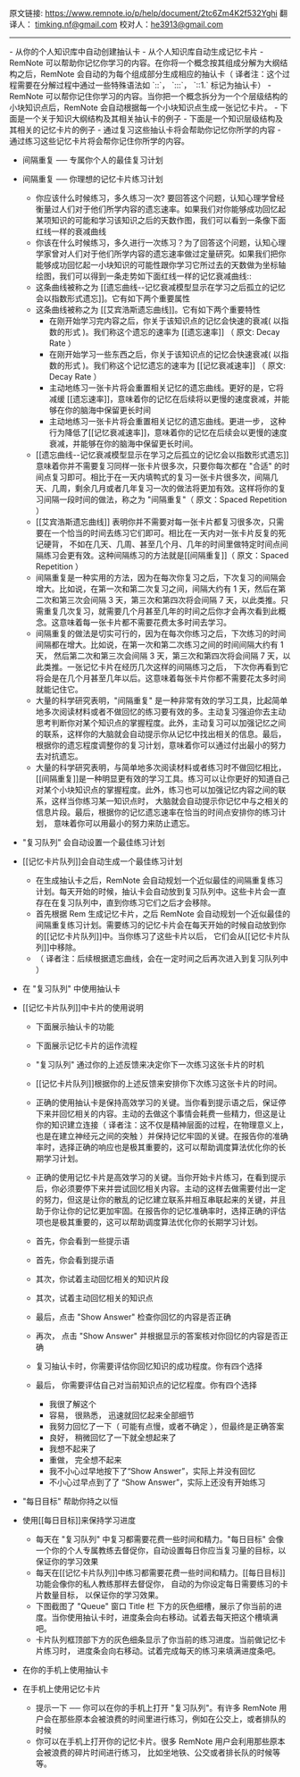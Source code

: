 原文链接: https://www.remnote.io/p/help/document/2tc6Zm4K2f532Yghi
翻译人： timking.nf@gmail.com
校对人：he3913@gmail.com

<hr/>
- 从你的个人知识库中自动创建抽认卡
- 从个人知识库自动生成记忆卡片
	- RemNote 可以帮助你记忆你学习的内容。在你将一个概念按其组成分解为大纲结构之后，RemNote 会自动的为每个组成部分生成相应的抽认卡（ 译者注：这个过程需要在分解过程中通过一些特殊语法如 `::`， `:::`， `::1.` 标记为抽认卡）
	- RemNote 可以帮你记住你学习的内容。当你把一个概念拆分为一个个层级结构的小块知识点后，RemNote 会自动根据每一个小块知识点生成一张记忆卡片。
	- 下面是一个关于知识大纲结构及其相关抽认卡的例子
	- 下面是一个知识层级结构及其相关的记忆卡片的例子
	- 通过复习这些抽认卡将会帮助你记忆你所学的内容
	- 通过练习这些记忆卡片将会帮你记住你所学的内容。

- 间隔重复 ── 专属你个人的最佳复习计划
- 间隔重复 ── 你理想的记忆卡片练习计划
	- 你应该什么时候练习，多久练习一次? 要回答这个问题，认知心理学曾经衡量过人们对于他们所学内容的遗忘速率。如果我们对你能够成功回忆起某项知识的可能和学习该知识之后的天数作图，我们可以看到一条像下面红线一样的衰减曲线
	- 你该在什么时候练习，多久进行一次练习？为了回答这个问题，认知心理学家曾对人们对于他们所学内容的遗忘速率做过定量研究。如果我们把你能够成功回忆起一小块知识的可能性跟你学习它所过去的天数做为坐标轴绘图，我们可以得到一条走势如下面红线一样的记忆衰减曲线::
	- 这条曲线被称之为 [[遗忘曲线--记忆衰减模型显示在学习之后孤立的记忆会以指数形式遗忘]]。它有如下两个重要属性
	- 这条曲线被称之为 [[艾宾浩斯遗忘曲线]]。它有如下两个重要特性
		- 在刚开始学习完内容之后，你关于该知识点的记忆会快速的衰减( 以指数的形式 )。我们称这个遗忘的速率为 [[遗忘速率]] （ 原文: Decay Rate ）
		- 在刚开始学习一些东西之后，你关于该知识点的记忆会快速衰减( 以指数的形式 )。我们称这个记忆遗忘的速率为 [[记忆衰减速率]] （ 原文: Decay Rate ）
		- 主动地练习一张卡片将会重置相关记忆的遗忘曲线。更好的是，它将减缓 [[遗忘速率]]，意味着你的记忆在后续将以更慢的速度衰减，并能够在你的脑海中保留更长时间
		- 主动地练习一张卡片将会重置相关记忆的遗忘曲线。更进一步， 这种行为降低了[[记忆衰减速率]]，意味着你的记忆在后续会以更慢的速度衰减，并能够在你的脑海中保留更长时间。
	- [[遗忘曲线--记忆衰减模型显示在学习之后孤立的记忆会以指数形式遗忘]] 意味着你并不需要复习同样一张卡片很多次，只要你每次都在 "合适" 的时间点复习即可。相比于在一天内填鸭式的复习一张卡片很多次，间隔几天、几周，剩余几月或者几年复习一次的做法将更加有效。这样将你的复习间隔一段时间的做法，称之为 "间隔重复"（ 原文：Spaced Repetition ）
	- [[艾宾浩斯遗忘曲线]] 表明你并不需要对每一张卡片都复习很多次，只需要在一个恰当的时间去练习它们即可。相比在一天内对一张卡片反复的死记硬背， 不如在几天、几周、甚至几个月、几年的时间里做特定时间点间隔练习会更有效。这种间隔练习的方法就是[[间隔重复]]（ 原文：Spaced Repetition ）
	- 间隔重复是一种实用的方法，因为在每次你复习之后，下次复习的间隔会增大。比如说，在第一次和第二次复习之间，间隔大约有 1 天，然后在第二次和第三次会间隔 3 天，第三次和第四次将会间隔 7 天，以此类推。只需重复几次复习，就需要几个月甚至几年的时间之后你才会再次看到此概念。这意味着每一张卡片都不需要花费太多时间去学习。
	- 间隔重复的做法是切实可行的，因为在每次你练习之后，下次练习的时间间隔都在增大。比如说，在第一次和第二次练习之间的时间间隔大约有 1 天， 然后第二次和第三次会间隔 3 天，第三次和第四次将会间隔 7 天，以此类推。一张记忆卡片在经历几次这样的间隔练习之后， 下次你再看到它将会是在几个月甚至几年以后。这意味着每张卡片你都不需要花太多时间就能记住它。
	- 大量的科学研究表明，"间隔重复" 是一种非常有效的学习工具，比起简单地多次阅读材料或者不做回忆的练习要有效的多。主动复习强迫你去主动思考判断你对某个知识点的掌握程度。此外，主动复习可以加强记忆之间的联系，这样你的大脑就会自动提示你从记忆中找出相关的信息。最后，根据你的遗忘程度调整你的复习计划，意味着你可以通过付出最小的努力去对抗遗忘。
	- 大量的科学研究表明，与简单地多次阅读材料或者练习时不做回忆相比， [[间隔重复]]是一种明显更有效的学习工具。练习可以让你更好的知道自己对某个小块知识点的掌握程度。此外，练习也可以加强记忆内容之间的联系，这样当你练习某一知识点时， 大脑就会自动提示你记忆中与之相关的信息片段。最后，根据你的记忆遗忘速率在恰当的时间点安排你的练习计划， 意味着你可以用最小的努力来防止遗忘。

- "复习队列" 会自动设置一个最佳练习计划
- [[记忆卡片队列]]会自动生成一个最佳练习计划
	- 在生成抽认卡之后，RemNote 会自动规划一个近似最佳的间隔重复练习计划。每天开始的时候，抽认卡会自动放到复习队列中。这些卡片会一直存在在复习队列中，直到你练习它们之后才会移除。
	- 首先根据 Rem 生成记忆卡片，之后 RemNote 会自动规划一个近似最佳的间隔重复练习计划。需要练习的记忆卡片会在每天开始的时候自动放到你的[[记忆卡片队列]]中。当你练习了这些卡片以后， 它们会从[[记忆卡片队列]]中移除。
	- （ 译者注：后续根据遗忘曲线，会在一定时间之后再次进入到复习队列中 ）

- 在 "复习队列" 中使用抽认卡
- [[记忆卡片队列]]中卡片的使用说明
	- 下面展示抽认卡的功能
	- 下面展示记忆卡片的运作流程

	- "复习队列" 通过你的上述反馈来决定你下一次练习这张卡片的时机
	- [[记忆卡片队列]]根据你的上述反馈来安排你下次练习这张卡片的时间。
	- 正确的使用抽认卡是保持高效学习的关键。当你看到提示语之后，保证停下来并回忆相关的内容。主动的去做这个事情会耗费一些精力，但这是让你的知识建立连接（ 译者注：这不仅是精神层面的过程，在物理意义上，也是在建立神经元之间的突触 ）并保持记忆牢固的关键。在报告你的准确率时，选择正确的响应也是极其重要的，这可以帮助调度算法优化你的长期学习计划。
	- 正确的使用记忆卡片是高效学习的关键。当你开始卡片练习，在看到提示后，你必须要停下来并尝试回忆相关内容。主动的这样去做需要付出一定的努力，但这是让你的散乱的记忆建立联系并相互串联起来的关键，并且助于你让你的记忆更加牢固。在报告你的记忆准确率时，选择正确的评估项也是极其重要的，这可以帮助调度算法优化你的长期学习计划。
	- 首先，你会看到一些提示语
	- 首先，你会看到提示语
	- 其次，你试着主动回忆相关的知识片段
	- 其次，试着主动回忆相关的知识点
	- 最后，点击 "Show Answer" 检查你回忆的内容是否正确
	- 再次， 点击 "Show Answer" 并根据显示的答案核对你回忆的内容是否正确
	- 复习抽认卡时，你需要评估你回忆知识的成功程度。你有四个选择
	- 最后， 你需要评估自己对当前知识点的记忆程度。你有四个选择
		- 我很了解这个
		- 容易， 很熟悉， 迅速就回忆起来全部细节
		- 我努力回忆了一下（ 可能有点慢，或者不确定 ），但最终是正确答案
		- 良好， 稍微回忆了一下就全想起来了
		- 我想不起来了
		- 重做， 完全想不起来
		- 我不小心过早地按下了“Show Answer”，实际上并没有回忆
		- 不小心过早点到了了 “Show Answer”，实际上还没有开始练习

- "每日目标" 帮助你持之以恒
- 使用[[每日目标]]来保持学习进度
	- 每天在 "复习队列" 中复习都需要花费一些时间和精力。"每日目标" 会像一个你的个人专属教练去督促你，自动设置每日你应当复习量的目标，以保证你的学习效果
	- 每天在[[记忆卡片队列]]中练习都需要花费一些时间和精力。[[每日目标]]功能会像你的私人教练那样去督促你， 自动的为你设定每日需要练习的卡片数量目标， 以保证你的学习效果。
	- 下图截图了 "Queue" 窗口 Title 栏 下方的灰色细槽，展示了你当前的进度。当你使用抽认卡时，进度条会向右移动。试着去每天把这个槽填满吧。
	- 卡片队列框顶部下方的灰色细条显示了你当前的练习进度。当前做记忆卡片练习时， 进度条会向右移动。试着完成每天的练习来填满进度条吧。

- 在你的手机上使用抽认卡
- 在手机上使用记忆卡片
	- 提示一下 ── 你可以在你的手机上打开 "复习队列"。有许多 RemNote 用户会在那些原本会被浪费的时间里进行练习，例如在公交上，或者排队的时候
	- 你可以在手机上打开你的记忆卡片。很多 RemNote 用户会利用那些原本会被浪费的碎片时间进行练习， 比如坐地铁、公交或者排长队的时候等等。
